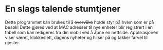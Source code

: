 # En slags talende stumtjener
Dette programmet kan brukes til å ~~overvåke~~ holde styr på hvem som er på besøk! Dette gjøres ved at MAC adresser til nye enheter blir registrert i
en tabell som kan redigeres fra din mobil ved å åpne en nettside. Applikasjonen viser været, klokkeslett, 
dagens nyheter og hilser på og takker farvel til gjester.

